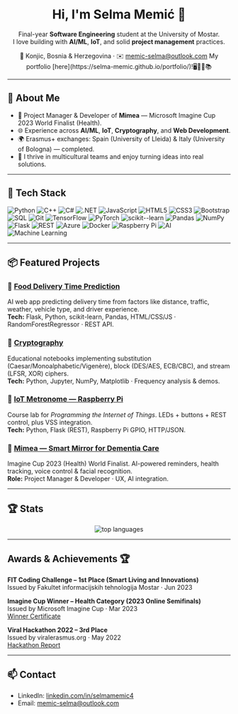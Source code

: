 <h1 align="center">Hi, I'm Selma Memić 👋</h1>

<p align="center">
Final-year <b>Software Engineering</b> student at the University of Mostar.<br/>
I love building with <b>AI/ML</b>, <b>IoT</b>, and solid <b>project management</b> practices.
</p>

<p align="center">
  📍 Konjic, Bosnia & Herzegovina · ✉️ <a href="mailto:memic-selma@outlook.com">memic-selma@outlook.com</a>
   My portfolio [here](https://selma-memic.github.io/portfolio/)!🖥️🚀🎨📚
</p>

---

## 🚀 About Me
- 🎯 Project Manager & Developer of <b>Mimea</b> — Microsoft Imagine Cup 2023 World Finalist (Health).
- 🌐 Experience across <b>AI/ML</b>, <b>IoT</b>, <b>Cryptography</b>, and <b>Web Development</b>.
- 🌍 Erasmus+ exchanges: Spain (University of Lleida) & Italy (University of Bologna) — completed.
- 🤝 I thrive in multicultural teams and enjoy turning ideas into real solutions.

---

## 🧰 Tech Stack

![Python](https://img.shields.io/badge/Python-3776AB?logo=python&logoColor=white) ![C++](https://img.shields.io/badge/C%2B%2B-00599C?logo=cplusplus&logoColor=white) ![C#](https://img.shields.io/badge/C%23-239120?logo=csharp&logoColor=white) ![.NET](https://img.shields.io/badge/.NET-512BD4?logo=dotnet&logoColor=white) ![JavaScript](https://img.shields.io/badge/JavaScript-F7DF1E?logo=javascript&logoColor=black) ![HTML5](https://img.shields.io/badge/HTML5-E34F26?logo=html5&logoColor=white) ![CSS3](https://img.shields.io/badge/CSS3-1572B6?logo=css3&logoColor=white) ![Bootstrap](https://img.shields.io/badge/Bootstrap-7952B3?logo=bootstrap&logoColor=white) ![SQL](https://img.shields.io/badge/SQL-4479A1?logo=postgresql&logoColor=white) ![Git](https://img.shields.io/badge/Git-F05032?logo=git&logoColor=white) ![TensorFlow](https://img.shields.io/badge/TensorFlow-FF6F00?logo=tensorflow&logoColor=white) ![PyTorch](https://img.shields.io/badge/PyTorch-EE4C2C?logo=pytorch&logoColor=white) ![scikit--learn](https://img.shields.io/badge/scikit--learn-F7931E?logo=scikitlearn&logoColor=white) ![Pandas](https://img.shields.io/badge/Pandas-150458?logo=pandas&logoColor=white) ![NumPy](https://img.shields.io/badge/NumPy-013243?logo=numpy&logoColor=white) ![Flask](https://img.shields.io/badge/Flask-000?logo=flask&logoColor=white) ![REST](https://img.shields.io/badge/REST-02569B?logo=fastapi&logoColor=white) ![Azure](https://img.shields.io/badge/Azure-0078D4?logo=microsoftazure&logoColor=white) ![Docker](https://img.shields.io/badge/Docker-2496ED?logo=docker&logoColor=white) ![Raspberry Pi](https://img.shields.io/badge/Raspberry%20Pi-A22846?logo=raspberrypi&logoColor=white) ![AI](https://img.shields.io/badge/AI-FF6F61?logo=aitool&logoColor=white) ![Machine Learning](https://img.shields.io/badge/Machine%20Learning-00BFFF?logo=machinelearning&logoColor=white)


---

## 📦 Featured Projects

### 🔹 <a href="https://github.com/Selms4/food-delivery-time-prediction">Food Delivery Time Prediction</a>
AI web app predicting delivery time from factors like distance, traffic, weather, vehicle type, and driver experience.  
<b>Tech:</b> Flask, Python, scikit-learn, Pandas, HTML/CSS/JS · RandomForestRegressor · REST API.

### 🔹 <a href="https://github.com/Selms4/cryptography">Cryptography</a>
Educational notebooks implementing substitution (Caesar/Monoalphabetic/Vigenère), block (DES/AES, ECB/CBC), and stream (LFSR, XOR) ciphers.  
<b>Tech:</b> Python, Jupyter, NumPy, Matplotlib · Frequency analysis & demos.

### 🔹 <a href="https://github.com/Selms4/IOT_Metronome">IoT Metronome — Raspberry Pi</a>
Course lab for <i>Programming the Internet of Things</i>. LEDs + buttons + REST control, plus VSS integration.  
<b>Tech:</b> Python, Flask (REST), Raspberry Pi GPIO, HTTP/JSON.  

### 🔹 <a href="https://imaginecup.microsoft.com/en-us/Team/7a18b04f-99bc-4f47-a262-c962f38373ec">Mimea — Smart Mirror for Dementia Care</a>
Imagine Cup 2023 (Health) World Finalist. AI-powered reminders, health tracking, voice control & facial recognition.  
<b>Role:</b> Project Manager & Developer · UX, AI integration.

---

## 🏆 Stats


<p align="center">
  <img src="https://github-readme-stats.vercel.app/api/top-langs/?username=selma-memic&layout=compact&langs_count=8" alt="top languages" />
</p>

---

## Awards & Achievements 🏆

**FIT Coding Challenge – 1st Place (Smart Living and Innovations)**  
Issued by Fakultet informacijskih tehnologija Mostar · Jun 2023  

**Imagine Cup Winner – Health Category (2023 Online Semifinals)**  
Issued by Microsoft Imagine Cup · Mar 2023  
[Winner Certificate](https://imaginecup.microsoft.com/en-US/Member/WinnerCertificate?userid=WBYBYcovOZNYS9XLiLsr5Q%253d%253d&compId=j5la%252fgnlAJ9IHhMQYAr0MA%253d%253d&teamId=BTfzeKZeapzo4ebGzUX7dQ%253d%253d)  

**Viral Hackathon 2022 – 3rd Place**  
Issued by viralerasmus.org · May 2022  
[Hackathon Report](http://viralerasmus.org/wp-content/uploads/2022/05/Izvestaj_Viral-Hakaton-2022_fin.pdf)

---

## 📫 Contact
- LinkedIn: <a href="https://www.linkedin.com/in/selmamemic4/">linkedin.com/in/selmamemic4</a>  
- Email: <a href="mailto:memic-selma@outlook.com">memic-selma@outlook.com</a>
